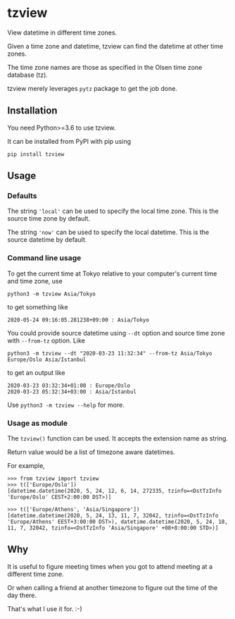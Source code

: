 # tzview

View datetime in different time zones.

Given a time zone and datetime, tzview can find the datetime at other time zones.

The time zone names are those as specified in the Olsen time zone database (tz).

tzview merely leverages `pytz` package to get the job done.

<h2>Installation</h2>

You need Python>=3.6 to use tzview.

It can be installed from PyPI with pip using

    pip install tzview

<h2>Usage</h2>

<h3>Defaults</h3>

The string `'local'` can be used to specify the local time zone. This is the source time zone by default.

The string `'now'` can be used to specify the local datetime. This is the source datetime by default.

<h3>Command line usage</h3>

To get the current time at Tokyo relative to your computer's current time and time zone, use

    python3 -m tzview Asia/Tokyo

to get something like

    2020-05-24 09:16:05.281238+09:00 : Asia/Tokyo

You could provide source datetime using `--dt` option and source time zone with `--from-tz` option. Like

    python3 -m tzview --dt "2020-03-23 11:32:34" --from-tz Asia/Tokyo Europe/Oslo Asia/Istanbul

to get an output like

    2020-03-23 03:32:34+01:00 : Europe/Oslo
    2020-03-23 05:32:34+03:00 : Asia/Istanbul

Use `python3 -m tzview --help` for more.

<h3>Usage as module</h3>

The `tzview()` function can be used. It accepts the extension name as string.

Return value would be a list of timezone aware datetimes.

For example,

    >>> from tzview import tzview
    >>> t(['Europe/Oslo'])
    [datetime.datetime(2020, 5, 24, 12, 6, 14, 272335, tzinfo=<DstTzInfo 'Europe/Oslo' CEST+2:00:00 DST>)]

    >>> t(['Europe/Athens', 'Asia/Singapore'])
    [datetime.datetime(2020, 5, 24, 13, 11, 7, 32042, tzinfo=<DstTzInfo 'Europe/Athens' EEST+3:00:00 DST>), datetime.datetime(2020, 5, 24, 18, 11, 7, 32042, tzinfo=<DstTzInfo 'Asia/Singapore' +08+8:00:00 STD>)]


<h2>Why</h2>

It is useful to figure meeting times when you got to attend meeting at a different time zone.

Or when calling a friend at another timezone to figure out the time of the day there.

That's what I use it for. :-)

